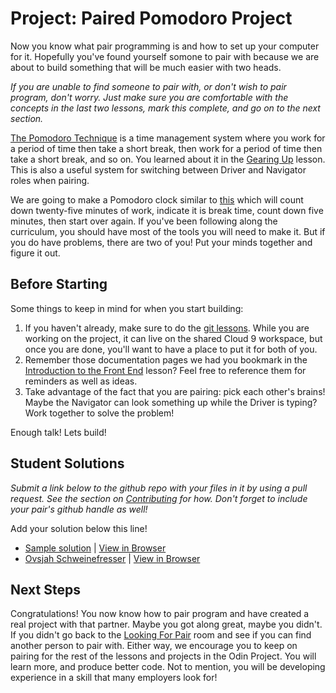 # Project: Paired Pomodoro Project
<!-- *Estimated Time: 4-8 hrs* -->

Now you know what pair programming is and how to set up your computer for it. Hopefully you've found yourself somone to pair with because we are about to build something that will be much easier with two heads.

*If you are unable to find someone to pair with, or don't wish to pair program, don't worry. Just make sure you are comfortable with the concepts in the last two lessons, mark this complete, and go on to the next section.*

[The Pomodoro Technique](https://en.wikipedia.org/wiki/Pomodoro_Technique) is a time management system where you work for a period of time then take a short break, then work for a period of time then take a short break, and so on. You learned about it in the [Gearing Up](http://www.theodinproject.com/courses/web-development-101/lessons/gearing-up) lesson. This is also a useful system for switching between Driver and Navigator roles when pairing.

We are going to make a Pomodoro clock similar to [this](https://arcane-ravine-59782.herokuapp.com/) which will count down twenty-five minutes of work, indicate it is break time, count down five minutes, then start over again. If you've been following along the curriculum, you should have most of the tools you will need to make it. But if you do have problems, there are two of you! Put your minds together and figure it out.

## Before Starting

Some things to keep in mind for when you start building:

1. If you haven't already, make sure to do the [git lessons](http://www.theodinproject.com/courses/web-development-101/lessons/introduction-to-git). While you are working on the project, it can live on the shared Cloud 9 workspace, but once you are done, you'll want to have a place to put it for both of you.
2. Remember those documentation pages we had you bookmark in the [Introduction to the Front End](http://www.theodinproject.com/courses/web-development-101/lessons/introduction-to-the-front-end) lesson? Feel free to reference them for reminders as well as ideas.
3. Take advantage of the fact that you are pairing: pick each other's brains! Maybe the Navigator can look something up while the Driver is typing? Work together to solve the problem!

Enough talk! Lets build!

## Student Solutions

*Submit a link below to the github repo with your files in it by using a pull request.  See the section on [Contributing](http://github.com/TheOdinProject/curriculum/blob/master/contributing.md) for how.  Don't forget to include your pair's github handle as well!*

Add your solution below this line!

* [Sample solution](https://github.com/ChadKreutzer/pomodoro_clock) | [View in Browser](http://romantic-trouble.surge.sh/)
* [Ovsjah Schweinefresser](https://github.com/Ovsjah/pomodoro) |  [View in Browser](https://ovsjah.github.io/pomodoro/)


## Next Steps

Congratulations! You now know how to pair program and have created a real project with that partner. Maybe you got along great, maybe you didn't. If you didn't go back to the [Looking For Pair](https://gitter.im/TheOdinProject/LookingForPairs) room and see if you can find another person to pair with. Either way, we encourage you to keep on pairing for the rest of the lessons and projects in the Odin Project. You will learn more, and produce better code. Not to mention, you will be developing experience in a skill that many employers look for!

